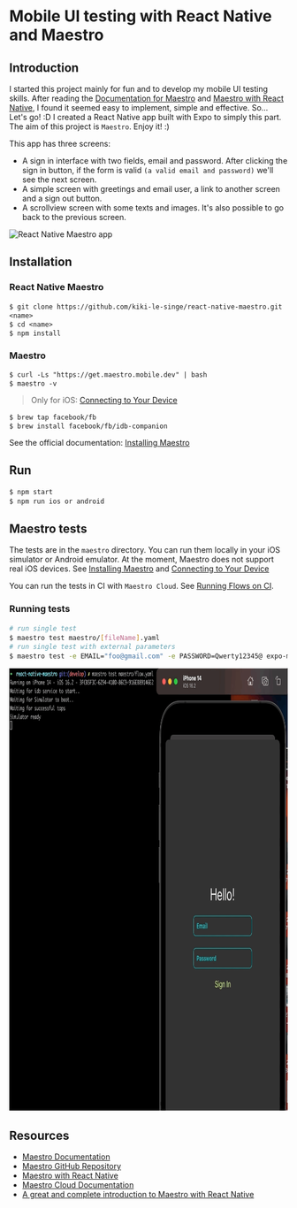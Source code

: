 # Mobile UI testing with React Native and Maestro

## Introduction

I started this project mainly for fun and to develop my mobile UI testing skills. After reading the [Documentation for Maestro](https://maestro.mobile.dev/) and [Maestro with React Native](https://maestro.mobile.dev/platform-support/react-native), I found it seemed easy to implement, simple and effective. So... Let's go! :D
I created a React Native app built with Expo to simply this part. The aim of this project is `Maestro`.
Enjoy it! :)

This app has three screens:

- A sign in interface with two fields, email and password. After clicking the sign in button, if the form is valid `(a valid email and password)` we'll see the next screen.
- A simple screen with greetings and email user, a link to another screen and a sign out button.
- A scrollview screen with some texts and images. It's also possible to go back to the previous screen.

<img src="./docs/app.gif" alt="React Native Maestro app" />

## Installation

### React Native Maestro

```shell
$ git clone https://github.com/kiki-le-singe/react-native-maestro.git <name>
$ cd <name>
$ npm install
```

### Maestro

```shell
$ curl -Ls "https://get.maestro.mobile.dev" | bash
$ maestro -v
```

> Only for iOS: [Connecting to Your Device](https://maestro.mobile.dev/getting-started/installing-maestro#connecting-to-your-device)

```shell
$ brew tap facebook/fb
$ brew install facebook/fb/idb-companion
```

See the official documentation: [Installing Maestro](https://maestro.mobile.dev/getting-started/installing-maestro)

## Run

```bash
$ npm start
$ npm run ios or android
```

## Maestro tests

The tests are in the `maestro` directory. You can run them locally in your iOS simulator or Android emulator. At the moment, Maestro does not support real iOS devices. See [Installing Maestro](https://maestro.mobile.dev/getting-started/installing-maestro) and [Connecting to Your Device](https://maestro.mobile.dev/getting-started/installing-maestro#connecting-to-your-device)

You can run the tests in CI with `Maestro Cloud`. See [Running Flows on CI](https://maestro.mobile.dev/getting-started/running-flows-on-ci).

### Running tests

```bash
# run single test
$ maestro test maestro/[fileName].yaml
# run single test with external parameters
$ maestro test -e EMAIL="foo@gmail.com" -e PASSWORD=Qwerty12345@ expo-maestro/[fileName].yaml
```

<img src="./docs/simple-maestro-flow.gif" alt="Simple Maestro flow" width="800" height="800" />

## Resources

- [Maestro Documentation](https://maestro.mobile.dev)
- [Maestro GitHub Repository](https://github.com/mobile-dev-inc/maestro)
- [Maestro with React Native](https://maestro.mobile.dev/platform-support/react-native)
- [Maestro Cloud Documentation](https://cloud.mobile.dev)
- [A great and complete introduction to Maestro with React Native](https://dev.to/b42/test-your-react-native-app-with-maestro-5bfj)
